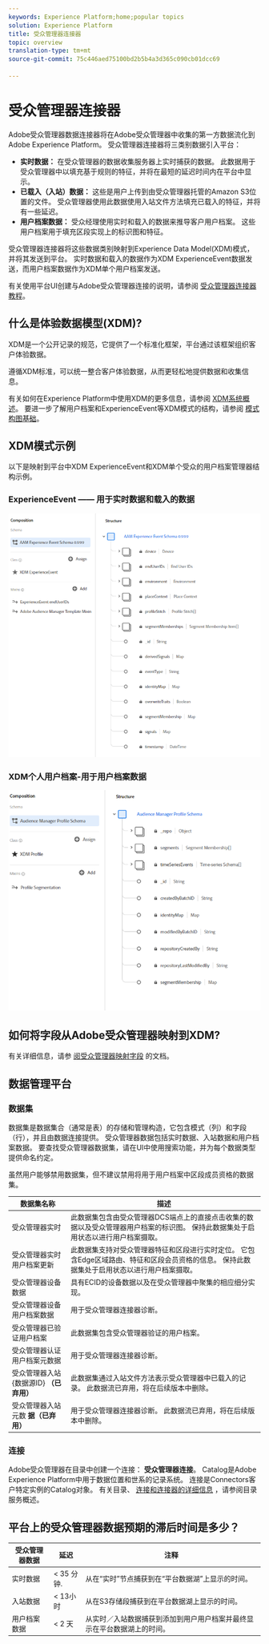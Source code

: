 ```yaml
---
keywords: Experience Platform;home;popular topics
solution: Experience Platform
title: 受众管理器连接器
topic: overview
translation-type: tm+mt
source-git-commit: 75c446aed75100bd2b5b4a3d365c090cb01dcc69

---
```



# 受众管理器连接器

Adobe受众管理器数据连接器将在Adobe受众管理器中收集的第一方数据流化到Adobe Experience Platform。 受众管理器连接器将三类别数据引入平台：

- **实时数据：** 在受众管理器的数据收集服务器上实时捕获的数据。 此数据用于受众管理器中以填充基于规则的特征，并将在最短的延迟时间内在平台中显示。
- **已载入（入站）数据：** 这些是用户上传到由受众管理器托管的Amazon S3位置的文件。 受众管理器使用此数据使用入站文件方法填充已载入的特征，并将有一些延迟。
- **用户档案数据：** 受众经理使用实时和载入的数据来推导客户用户档案。 这些用户档案用于填充区段实现上的标识图和特征。

受众管理器连接器将这些数据类别映射到Experience Data Model(XDM)模式，并将其发送到平台。 实时数据和载入的数据作为XDM ExperienceEvent数据发送，而用户档案数据作为XDM单个用户档案发送。

有关使用平台UI创建与Adobe受众管理器连接的说明，请参阅 [受众管理器连接器教程](../../tutorials/ui/create/adobe-applications/audience-manager.md)。

## 什么是体验数据模型(XDM)?

XDM是一个公开记录的规范，它提供了一个标准化框架，平台通过该框架组织客户体验数据。

遵循XDM标准，可以统一整合客户体验数据，从而更轻松地提供数据和收集信息。

有关如何在Experience Platform中使用XDM的更多信息，请参阅 [XDM系统概述](../../../xdm/home.md)。 要进一步了解用户档案和ExperienceEvent等XDM模式的结构，请参阅 [模式构图基础](../../../xdm/schema/composition.md)。

## XDM模式示例

以下是映射到平台中XDM ExperienceEvent和XDM单个受众的用户档案管理器结构示例。

### ExperienceEvent —— 用于实时数据和载入的数据

![](images/aam-experience-events-for-dcs-and-onboarding-data.png)

### XDM个人用户档案-用于用户档案数据

![](images/aam-profile-xdm-for-profile-data.png)

## 如何将字段从Adobe受众管理器映射到XDM?

有关详细信息，请参 [阅受众管理器映射字段](./mapping/audience-manager.md) 的文档。

## 数据管理平台

### 数据集

数据集是数据集合（通常是表）的存储和管理构造，它包含模式（列）和字段（行），并且由数据连接提供。 受众管理器数据包括实时数据、入站数据和用户档案数据。 要查找受众管理器数据集，请在UI中使用搜索功能，并为每个数据类型提供命名约定。

虽然用户能够禁用数据集，但不建议禁用将用于用户档案中区段成员资格的数据集。

| 数据集名称 | 描述 |
| ------------ | ----------- |
| 受众管理器实时 | 此数据集包含由受众管理器DCS端点上的直接点击收集的数据以及受众管理器用户档案的标识图。 保持此数据集处于启用状态以进行用户档案摄取。 |
| 受众管理器实时用户档案更新 | 此数据集支持对受众管理器特征和区段进行实时定位。 它包含Edge区域路由、特征和区段会员资格的信息。 保持此数据集处于启用状态以进行用户档案摄取。 |
| 受众管理器设备数据 | 具有ECID的设备数据以及在受众管理器中聚集的相应细分实现。 |
| 受众管理器设备用户档案数据 | 用于受众管理器连接器诊断。 |
| 受众管理器已验证用户档案 | 此数据集包含受众管理器验证的用户档案。 |
| 受众管理器认证用户档案元数据 | 用于受众管理器连接器诊断。 |
| 受众管理器入站{数据源ID} **（已弃用）** | 此数据集通过入站文件方法表示受众管理器中已载入的记录。 此数据流已弃用，将在后续版本中删除。 |
| 受众管理器入站元数 **据（已弃用）** | 用于受众管理器连接器诊断。 此数据流已弃用，将在后续版本中删除。 |

### 连接

Adobe受众管理器在目录中创建一个连接： **受众管理器连接**。 Catalog是Adobe Experience Platform中用于数据位置和世系的记录系统。 连接是Connectors客户特定实例的Catalog对象。 有关目录、 [连接和连接器的详细信息](../../../catalog/home.md) ，请参阅目录服务概述。

## 平台上的受众管理器数据预期的滞后时间是多少？

| 受众管理器数据 | 延迟 | 注释 |
| --- | --- | --- |
| 实时数据 | &lt; 35 分钟. | 从在“实时”节点捕获到在“平台数据湖”上显示的时间。 |
| 入站数据 | &lt; 13小时 | 从在S3存储段捕获到在平台数据湖上显示的时间。 |
| 用户档案数据 | &lt; 2 天 | 从实时／入站数据捕获到添加到用户用户档案并最终显示在平台数据湖上的时间。 |